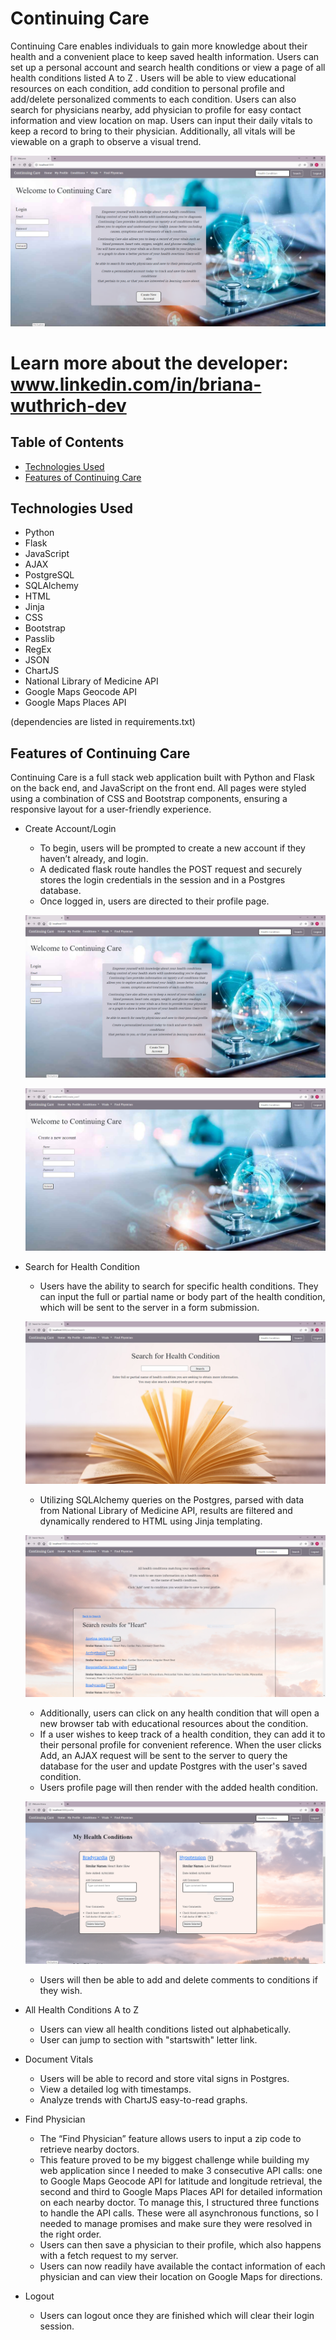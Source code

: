 # Continuing Care
Continuing Care enables individuals to gain more knowledge about their health and a convenient place to keep saved health information. Users can set up a personal account and search health conditions or view a page of all health conditions listed A to Z . Users will be able to view educational resources on each condition, add condition to personal profile and add/delete personalized comments to each condition. Users can also search for physicians nearby, add physician to profile for easy contact information and view location on map. Users can input their daily vitals to keep a record to bring to their physician. Additionally, all vitals will be viewable on a graph to observe a visual trend.

![Continuing Care Homepage](/static/images/Login.PNG)



# Learn more about the developer: www.linkedin.com/in/briana-wuthrich-dev

## Table of Contents
* [Technologies Used](#technologiesused)
* [Features of Continuing Care](#use)

## <a name="technologiesused">Technologies Used</a>

* Python
* Flask
* JavaScript
* AJAX
* PostgreSQL
* SQLAlchemy
* HTML
* Jinja
* CSS
* Bootstrap
* Passlib
* RegEx
* JSON
* ChartJS
* National Library of Medicine API
* Google Maps Geocode API
* Google Maps Places API

(dependencies are listed in requirements.txt)


## <a name="use">Features of Continuing Care</a>

Continuing Care is a full stack web application built with Python and Flask on the back end, and JavaScript on the front end. 
All pages were styled using a combination of CSS and Bootstrap components, ensuring a responsive layout for a user-friendly experience. 

* Create Account/Login 
    * To begin, users will be prompted to create a new account if they haven’t already, and login. 
    * A dedicated flask route handles the POST request and securely stores the login credentials in the session and in a Postgres database. 
    * Once logged in, users are directed to their profile page.

    ![Continuing Care Homepage](/static/images/Login.PNG)

    ![Continuing Care Homepage](/static/images/Create_New_Account.PNG)
    

* Search for Health Condition 
    * Users have the ability to search for specific health conditions. They can input the full or partial name or body part of the health condition, which will be sent to the server in a form submission. 

    ![Continuing Care Search for Health Condition](/static/images/Search_Health_Condition.PNG)

    * Utilizing SQLAlchemy queries on the Postgres, parsed with data from National Library of Medicine API, results are filtered and dynamically rendered to HTML using Jinja templating.  

    ![Continuing Care Search for Health Condition Results](/static/images/Search_Condition_Results.PNG)

    * Additionally, users can click on any health condition that will open a new browser tab with educational resources about the condition. 
    * If a user wishes to keep track of a health condition, they can add it to their personal profile for convenient reference. When the user clicks Add, an AJAX request will be sent to the server to query the database for the user and update Postgres with the user's saved condition. 
    * Users profile page will then render with the added health condition. 

    ![Continuing Care Profile Page Saved Health Conditions](/static/images/Profile_Health_Conditions.PNG)

    * Users will then be able to add and delete comments to conditions if they wish. 




* All Health Conditions A to Z
    * Users can view all health conditions listed out alphabetically.  
    * User can jump to section with "startswith" letter link.

* Document Vitals 
    * Users will be able to record and store vital signs in Postgres.
    * View a detailed log with timestamps.
    * Analyze trends with ChartJS easy-to-read graphs. 
 
* Find Physician 
    * The “Find Physician” feature allows users to input a zip code to retrieve nearby doctors.  
    * This feature proved to be my biggest challenge while building my web application since I needed to make 3 consecutive API calls: one to Google Maps Geocode API for latitude and longitude retrieval, the second and third to Google Maps Places API for detailed information on each nearby doctor. To manage this, I structured three functions to handle the API calls.  These were all asynchronous functions, so I needed to manage promises and make sure they were resolved in the right order. 
    * Users can then save a physician to their profile, which also happens with a fetch request to my server. 
    * Users can now readily have available the contact information of each physician and can view their location on Google Maps for directions.

* Logout
    * Users can logout once they are finished which will clear their login session.



